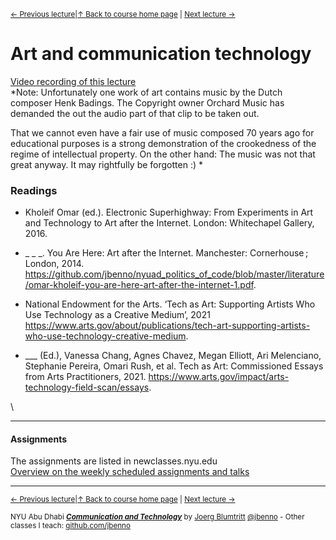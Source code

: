 <sup>[&larr; Previous lecture](/files/09.md)|[&uarr; Back to course home page](/README.md) | [Next lecture &rarr;](/files/11.md)</sup>  

# Art and communication technology
[Video recording of this lecture](https://stream.nyu.edu/media/Communication+%26+Technology+10/1_2rru6z06)  
*Note: Unfortunately one work of art contains music by the Dutch composer Henk Badings. The Copyright owner Orchard Music has demanded the out the audio part of that clip to be taken out.

That we cannot even have a fair use of music composed 70 years ago for educational purposes is a strong demonstration of the crookedness of the regime of intellectual property. On the other hand: The music was not that great anyway. It may rightfully be forgotten :) *

### Readings
- Kholeif Omar (ed.). Electronic Superhighway: From Experiments in Art and Technology to Art after the Internet. London: Whitechapel Gallery, 2016.
- _ _ _. You Are Here: Art after the Internet. Manchester: Cornerhouse ; London, 2014. https://github.com/jbenno/nyuad_politics_of_code/blob/master/literature/omar-kholeif-you-are-here-art-after-the-internet-1.pdf.

- National Endowment for the Arts. ‘Tech as Art: Supporting Artists Who Use Technology as a Creative Medium’, 2021 https://www.arts.gov/about/publications/tech-art-supporting-artists-who-use-technology-creative-medium.
- ___ (Ed.), Vanessa Chang, Agnes Chavez, Megan Elliott, Ari Melenciano, Stephanie Pereira, Omari Rush, et al. Tech as Art: Commissioned Essays from Arts Practitioners, 2021. https://www.arts.gov/impact/arts-technology-field-scan/essays.

\
***

#### Assignments
The assignments are listed in newclasses.nyu.edu  
[Overview on the weekly scheduled assignments and talks](https://docs.google.com/spreadsheets/d/10EElPgwd0SA_fW2tWd3AjJ3SswVbAe7kLfOHETJjV4k/edit?usp=sharing)  


***
<sup>[&larr; Previous lecture](/files/09.md)|[&uarr; Back to course home page](/README.md) | [Next lecture &rarr;](/files/11.md)</sup>  
  
<sup>NYU Abu Dhabi ***[Communication and Technology](/README.md)*** by [Joerg Blumtritt](https://jbenno.net) [@jbenno](https://twitter.com/jbenno) - Other classes I teach: [github.com/jbenno](https://github.com/jbenno/teaching/blob/master/README.md)</sup>
